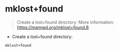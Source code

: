 # mklost+found

> Create a lost+found directory:
> More information: <https://manned.org/mklost+found.8>.

- Create a lost+found directory:

`mklost+found`
